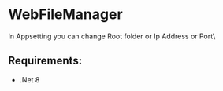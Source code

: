 # WebFileManager
In Appsetting you can change Root folder or Ip Address or Port\
## Requirements:
* .Net 8
